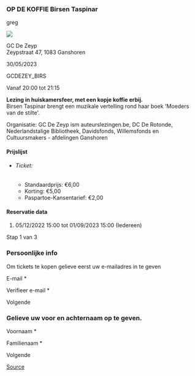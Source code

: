 ### OP DE KOFFIE Birsen Taspinar


greg

![](https://s3-eu-west-1.amazonaws.com/os-kwdo/prod/vgc/images/activity/6389dd46c2f10_WS1510_-_jimmy_kets.jpg)

GC De Zeyp  
Zeypstraat 47, 1083 Ganshoren

30/05/2023

GCDEZEY\_BIRS

Vanaf 20:00 tot 21:15

**Lezing in huiskamersfeer, met een kopje koffie erbij.**  
Birsen Taspinar brengt een muzikale vertelling rond haar boek 'Moeders van de stilte'.  
  
Organisatie: GC De Zeyp ism auteurslezingen.be, DC De Rotonde, Nederlandstalige Bibliotheek, Davidsfonds, Willemsfonds en Cultuursmakers - afdelingen Ganshoren  
  
  
  

#### Prijslijst

*   ###### Ticket:
    
    *   Standaardprijs: €6,00
    *   Korting: €5,00
    *   Paspartoe-Kansentarief: €2,00

  

#### Reservatie data

1.  05/12/2022 15:00 tot 01/09/2023 15:00 (Iedereen)

Stap 1 van 3

    

### Persoonlijke info

Om tickets te kopen gelieve eerst uw e-mailadres in te geven

  

E-mail \* 

Verifieer e-mail \* 

Volgende

### Gelieve uw voor en achternaam op te geven.

Voornaam \* 

Familienaam \* 

Volgende

[Source](https://tickets.vgc.be/ticketingActivity/subscribe/GCDEZEY_BIRS)